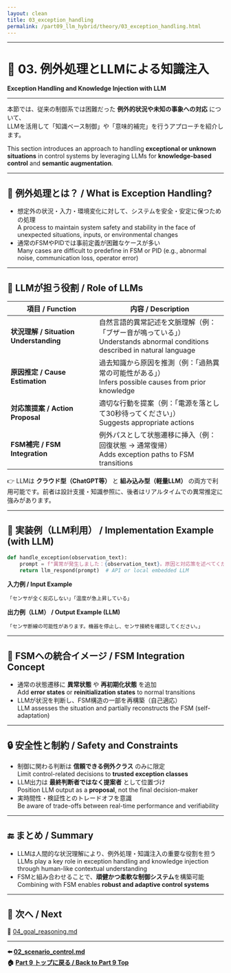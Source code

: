 ```yaml
---
layout: clean
title: 03_exception_handling
permalink: /part09_llm_hybrid/theory/03_exception_handling.html
---
```


---

# 🚨 03. 例外処理とLLMによる知識注入  
**Exception Handling and Knowledge Injection with LLM**

---

本節では、従来の制御系では困難だった **例外的状況や未知の事象への対応** について、  
LLMを活用して「知識ベース制御」や「意味的補完」を行うアプローチを紹介します。  

This section introduces an approach to handling **exceptional or unknown situations** in control systems by leveraging LLMs for **knowledge-based control** and **semantic augmentation**.

---

## 🔧 **例外処理とは？ / What is Exception Handling?**

- 想定外の状況・入力・環境変化に対して、システムを安全・安定に保つための処理  
  A process to maintain system safety and stability in the face of unexpected situations, inputs, or environmental changes  
- 通常のFSMやPIDでは事前定義が困難なケースが多い  
  Many cases are difficult to predefine in FSM or PID (e.g., abnormal noise, communication loss, operator error)

---

## 🧠 **LLMが担う役割 / Role of LLMs**

| **項目 / Function** | **内容 / Description** |
|------|--------------|
| **状況理解 / Situation Understanding** | 自然言語的異常記述を文脈理解（例：「ブザー音が鳴っている」）<br>Understands abnormal conditions described in natural language |
| **原因推定 / Cause Estimation** | 過去知識から原因を推測（例：「過熱異常の可能性がある」）<br>Infers possible causes from prior knowledge |
| **対応策提案 / Action Proposal** | 適切な行動を提案（例：「電源を落として30秒待ってください」）<br>Suggests appropriate actions |
| **FSM補完 / FSM Integration** | 例外パスとして状態遷移に挿入（例：回復状態 → 通常復帰）<br>Adds exception paths to FSM transitions |

👉 LLMは **クラウド型（ChatGPT等）** と **組み込み型（軽量LLM）** の両方で利用可能です。前者は設計支援・知識参照に、後者はリアルタイムでの異常推定に強みがあります。

---

## 📘 **実装例（LLM利用） / Implementation Example (with LLM)**

```python
def handle_exception(observation_text):
    prompt = f"異常が発生しました：{observation_text}。原因と対応策を述べてください。"
    return llm_respond(prompt)  # API or local embedded LLM
```

**入力例 / Input Example**  
```
「センサが全く反応しない」「温度が急上昇している」
```

**出力例（LLM） / Output Example (LLM)**  
```
「センサ断線の可能性があります。機器を停止し、センサ接続を確認してください。」
```

---

## 💬 **FSMへの統合イメージ / FSM Integration Concept**

- 通常の状態遷移に **異常状態** や **再初期化状態** を追加  
  Add **error states** or **reinitialization states** to normal transitions  
- LLMが状況を判断し、FSM構造の一部を再構築（自己適応）  
  LLM assesses the situation and partially reconstructs the FSM (self-adaptation)

---

## 🔒 **安全性と制約 / Safety and Constraints**

- 制御に関わる判断は **信頼できる例外クラス** のみに限定  
  Limit control-related decisions to **trusted exception classes**  
- LLM出力は **最終判断者ではなく提案者** として位置づけ  
  Position LLM output as a **proposal**, not the final decision-maker  
- 実時間性・検証性とのトレードオフを意識  
  Be aware of trade-offs between real-time performance and verifiability

---

## 🔚 **まとめ / Summary**

- LLMは人間的な状況理解により、例外処理・知識注入の重要な役割を担う  
  LLMs play a key role in exception handling and knowledge injection through human-like contextual understanding  
- FSMと組み合わせることで、**頑健かつ柔軟な制御システム**を構築可能  
  Combining with FSM enables **robust and adaptive control systems**

---

## 📁 **次へ / Next**

📄 [04_goal_reasoning.md](https://samizo-aitl.github.io/EduController/part09_llm_hybrid/theory/04_goal_reasoning.html)

---

**⬅️ [02_scenario_control.md](https://samizo-aitl.github.io/EduController/part09_llm_hybrid/theory/02_scenario_control.html)**  
**🏠 [Part 9 トップに戻る / Back to Part 9 Top](https://samizo-aitl.github.io/EduController/)**

